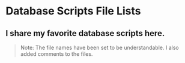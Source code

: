 # Database Scripts File Lists

## I share my favorite database scripts here.

> Note: The file names have been set to be understandable. I also added comments to the files.
> 
